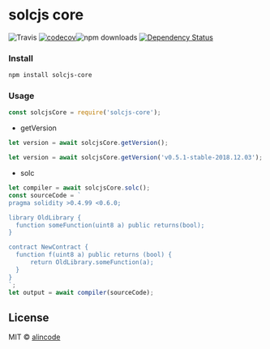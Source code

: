 # solcjs core

![Travis](https://img.shields.io/travis/alincode/solcjs-core.svg)
[![codecov](https://codecov.io/gh/alincode/solcjs-core/branch/master/graph/badge.svg)](https://codecov.io/gh/alincode/solcjs-core)![npm downloads](https://img.shields.io/npm/dt/solcjs-core.svg)
[![Dependency Status](https://img.shields.io/david/alincode/solcjs-core.svg?style=flat)](https://david-dm.org/alincode/solcjs-core)

### Install

```sh
npm install solcjs-core
```

### Usage

```js
const solcjsCore = require('solcjs-core');
```

* getVersion

```js
let version = await solcjsCore.getVersion();
```

```js
let version = await solcjsCore.getVersion('v0.5.1-stable-2018.12.03');
```

* solc

```js
let compiler = await solcjsCore.solc();
const sourceCode = `
pragma solidity >0.4.99 <0.6.0;

library OldLibrary {
  function someFunction(uint8 a) public returns(bool);
}

contract NewContract {
  function f(uint8 a) public returns (bool) {
      return OldLibrary.someFunction(a);
  }
}
`;
let output = await compiler(sourceCode);
```

## License
MIT © [alincode](https://github.com/alincode/solcjs-core)